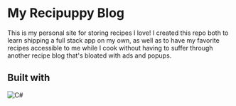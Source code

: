 # My Recipuppy Blog
This is my personal site for storing recipes I love! I created this repo both to learn shipping a full stack app on my own, as well as to have my favorite recipes accessible to me while I cook without having to suffer through another recipe blog that's bloated with ads and popups. 

## Built with
![C#](https://img.shields.io/badge/c%23-%23239120.svg?style=for-the-badge&logo=csharp&logoColor=white)